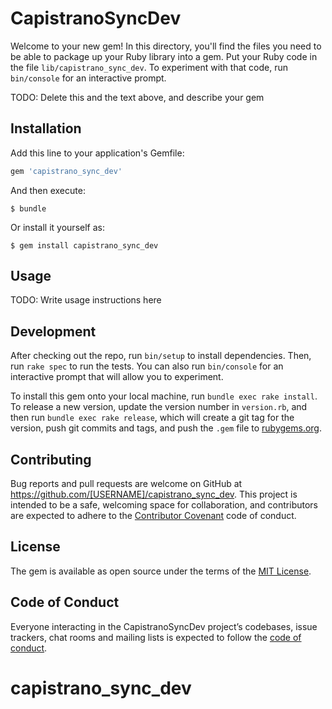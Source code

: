 # CapistranoSyncDev

Welcome to your new gem! In this directory, you'll find the files you need to be able to package up your Ruby library into a gem. Put your Ruby code in the file `lib/capistrano_sync_dev`. To experiment with that code, run `bin/console` for an interactive prompt.

TODO: Delete this and the text above, and describe your gem

## Installation

Add this line to your application's Gemfile:

```ruby
gem 'capistrano_sync_dev'
```

And then execute:

    $ bundle

Or install it yourself as:

    $ gem install capistrano_sync_dev

## Usage

TODO: Write usage instructions here

## Development

After checking out the repo, run `bin/setup` to install dependencies. Then, run `rake spec` to run the tests. You can also run `bin/console` for an interactive prompt that will allow you to experiment.

To install this gem onto your local machine, run `bundle exec rake install`. To release a new version, update the version number in `version.rb`, and then run `bundle exec rake release`, which will create a git tag for the version, push git commits and tags, and push the `.gem` file to [rubygems.org](https://rubygems.org).

## Contributing

Bug reports and pull requests are welcome on GitHub at https://github.com/[USERNAME]/capistrano_sync_dev. This project is intended to be a safe, welcoming space for collaboration, and contributors are expected to adhere to the [Contributor Covenant](http://contributor-covenant.org) code of conduct.

## License

The gem is available as open source under the terms of the [MIT License](http://opensource.org/licenses/MIT).

## Code of Conduct

Everyone interacting in the CapistranoSyncDev project’s codebases, issue trackers, chat rooms and mailing lists is expected to follow the [code of conduct](https://github.com/[USERNAME]/capistrano_sync_dev/blob/master/CODE_OF_CONDUCT.md).
# capistrano_sync_dev
